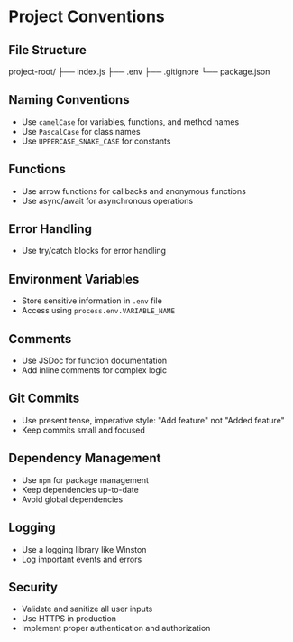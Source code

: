 # Project Conventions

## File Structure

project-root/
├── index.js
├── .env
├── .gitignore
└── package.json

## Naming Conventions

- Use `camelCase` for variables, functions, and method names
- Use `PascalCase` for class names
- Use `UPPERCASE_SNAKE_CASE` for constants

## Functions

- Use arrow functions for callbacks and anonymous functions
- Use async/await for asynchronous operations

## Error Handling

- Use try/catch blocks for error handling

## Environment Variables

- Store sensitive information in `.env` file
- Access using `process.env.VARIABLE_NAME`

## Comments

- Use JSDoc for function documentation
- Add inline comments for complex logic

## Git Commits

- Use present tense, imperative style: "Add feature" not "Added feature"
- Keep commits small and focused

## Dependency Management

- Use `npm` for package management
- Keep dependencies up-to-date
- Avoid global dependencies

## Logging

- Use a logging library like Winston
- Log important events and errors

## Security

- Validate and sanitize all user inputs
- Use HTTPS in production
- Implement proper authentication and authorization
